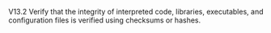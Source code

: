 V13.2 Verify that the integrity of interpreted code, libraries, executables, and configuration files is verified using checksums or hashes.